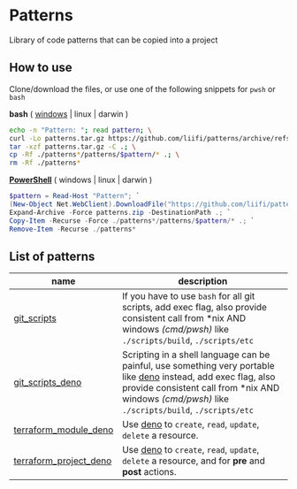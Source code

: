 # Patterns

Library of code patterns that can be copied into a project

## How to use

Clone/download the files, or use one of the following snippets for `pwsh` or `bash`

**bash** ( [windows](https://github.com/git-for-windows/git/releases) | linux | darwin )
 ```bash
 echo -n "Pattern: "; read pattern; \
 curl -Lo patterns.tar.gz https://github.com/liifi/patterns/archive/refs/heads/main.tar.gz; \
 tar -xzf patterns.tar.gz -C .; \
 cp -Rf ./patterns*/patterns/$pattern/* .; \
 rm -Rf ./patterns*
 ```

**[PowerShell](https://github.com/PowerShell/PowerShell#get-powershell)** ( windows | linux | darwin )
 ```powershell
 $pattern = Read-Host "Pattern"; `
 (New-Object Net.WebClient).DownloadFile("https://github.com/liifi/patterns/archive/refs/heads/main.zip", "$(pwd)/patterns.zip"); `
 Expand-Archive -Force patterns.zip -DestinationPath .; `
 Copy-Item -Recurse -Force ./patterns*/patterns/$pattern/* .; `
 Remove-Item -Recurse ./patterns*
 ```



## List of patterns

| name | description |
|-|-|
| [git_scripts](./patterns/git_scripts) | If you have to use `bash` for all git scripts, add exec flag, also provide consistent call from *nix AND windows *(cmd/pwsh)* like `./scripts/build`, `./scripts/etc` |
| [git_scripts_deno](./patterns/git_scripts_deno) | Scripting in a shell language can be painful, use something very portable like [deno](https://deno.land/) instead, add exec flag, also provide consistent call from *nix AND windows *(cmd/pwsh)* like `./scripts/build`, `./scripts/etc` |
| [terraform_module_deno](./patterns/terraform_module_deno) | Use [deno](http://deno.land/) to `create`, `read`, `update`, `delete` a resource. |
| [terraform_project_deno](./patterns/terraform_project_deno) | Use [deno](http://deno.land/) to `create`, `read`, `update`, `delete` a resource, and for **pre** and **post** actions. |